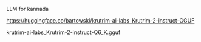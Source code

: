 LLM for kannada



https://huggingface.co/bartowski/krutrim-ai-labs_Krutrim-2-instruct-GGUF


krutrim-ai-labs_Krutrim-2-instruct-Q6_K.gguf